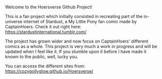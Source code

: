Welcome to the Hoersverse Github Project!

This is a fan project which initially consisted in recreating part of the in-universe internet of Stardust, a My Little Pony fan comic made by CaptainHoers.
Check it out right here: https://stardustinternational.tumblr.com/

The project has grown wider and now focus on CaptainHoers' different comics as a whole.
This project is very much a work in progress and will be updated when I feel like it.
If you stumble upon it before I have made it known to the public, well, lucky you.

You can access the different sites from: https://cozygollyglow.github.io/Hoersverse/
